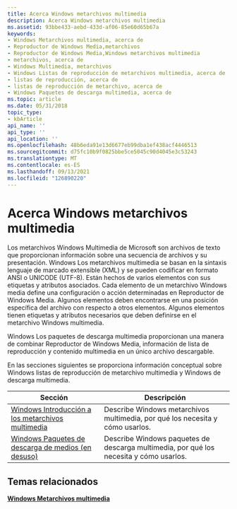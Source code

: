 ```yaml
---
title: Acerca Windows metarchivos multimedia
description: Acerca Windows metarchivos multimedia
ms.assetid: 93bbe433-aebd-433d-af06-85e60d65b67a
keywords:
- Windows Metarchivos multimedia, acerca de
- Reproductor de Windows Media,metarchivos
- Reproductor de Windows Media,Windows metarchivos multimedia
- metarchivos, acerca de
- Windows Multimedia, metarchivos
- Windows Listas de reproducción de metarchivos multimedia, acerca de
- listas de reproducción, acerca de
- listas de reproducción de metarchivo, acerca de
- Windows Paquetes de descarga multimedia, acerca de
ms.topic: article
ms.date: 05/31/2018
topic_type:
- kbArticle
api_name: ''
api_type: ''
api_location: ''
ms.openlocfilehash: 48b6eda91e13d6677eb99dba1ef438acf4446513
ms.sourcegitcommit: d75fc10b9f0825bbe5ce5045c90d4045e3c53243
ms.translationtype: MT
ms.contentlocale: es-ES
ms.lasthandoff: 09/13/2021
ms.locfileid: "126890220"
---
```

# <a name="about-windows-media-metafiles"></a>Acerca Windows metarchivos multimedia

Los metarchivos Windows Multimedia de Microsoft son archivos de texto que proporcionan información sobre una secuencia de archivos y su presentación. Windows Los metarchivos multimedia se basan en la sintaxis lenguaje de marcado extensible (XML) y se pueden codificar en formato ANSI o UNICODE (UTF-8). Están hechos de varios elementos con sus etiquetas y atributos asociados. Cada elemento de un metarchivo Windows media define una configuración o acción determinadas en Reproductor de Windows Media. Algunos elementos deben encontrarse en una posición específica del archivo con respecto a otros elementos. Algunos elementos tienen etiquetas y atributos necesarios que deben definirse en el metarchivo Windows multimedia.

Windows Los paquetes de descarga multimedia proporcionan una manera de combinar Reproductor de Windows Media, información de lista de reproducción y contenido multimedia en un único archivo descargable.

En las secciones siguientes se proporciona información conceptual sobre Windows listas de reproducción de metarchivo multimedia y Windows de descarga multimedia.



| Sección                                                                                         | Descripción                                                                        |
|-------------------------------------------------------------------------------------------------|------------------------------------------------------------------------------------|
| [Windows Introducción a los metarchivos multimedia](windows-media-metafiles-overview.md)                        | Describe Windows metarchivos multimedia, por qué los necesita y cómo usarlos.         |
| [Windows Paquetes de descarga de medios (en desuso)](windows-media-download-packages--deprecated.md) | Describe Windows paquetes de descarga multimedia, por qué los necesita y cómo usarlos. |



 

## <a name="related-topics"></a>Temas relacionados

<dl> <dt>

[**Windows Metarchivos multimedia**](windows-media-metafiles.md)
</dt> </dl>

 

 




